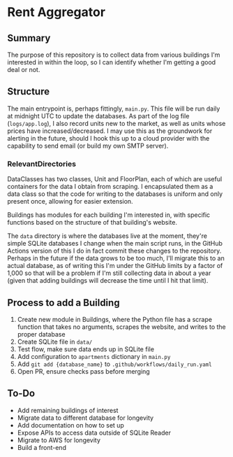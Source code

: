 # Rent Aggregator
## Summary
The purpose of this repository is to collect data from various buildings I'm interested in within the loop, so I can identify whether I'm getting a good deal or not.

## Structure
The main entrypoint is, perhaps fittingly, `main.py`.  This file will be run daily at midnight UTC to update the databases.  As part of the log file (`logs/app.log`), I also record units new to the market, as well as units whose prices have increased/decreased.  I may use this as the groundwork for alerting in the future, should I hook this up to a cloud provider with the capability to send email (or build my own SMTP server).


### RelevantDirectories
DataClasses has two classes, Unit and FloorPlan, each of which are useful containers for the data I obtain from scraping.  I encapsulated them as a data class so that the code for writing to the databases is uniform and only present once, allowing for easier extension.  

Buildings has modules for each building I'm interested in, with specific functions based on the structure of that building's website.

The `data` directory is where the databases live at the moment, they're simple SQLite databases I change when the main script runs, in the GitHub Actions version of this I do in fact commit these changes to the repository.  Perhaps in the future if the data grows to be too much, I'll migrate this to an actual database, as of writing this I'm under the GitHub limits by a factor of 1,000 so that will be a problem if I'm still collecting data in about a year (given that adding buildings will decrease the time until I hit that limit).

## Process to add a Building
1. Create new module in Buildings, where the Python file has a scrape function that takes no arguments, scrapes the website, and writes to the proper database
2. Create SQLite file in `data/`
3. Test flow, make sure data ends up in SQLite file
4. Add configuration to `apartments` dictionary in `main.py`
5. Add `git add {database_name}` to `.github/workflows/daily_run.yaml`
6. Open PR, ensure checks pass before merging

## To-Do
-  Add remaining buildings of interest
-  Migrate data to different database for longevity
-  Add documentation on how to set up
-  Expose APIs to access data outside of SQLite Reader
-  Migrate to AWS for longevity
-  Build a front-end